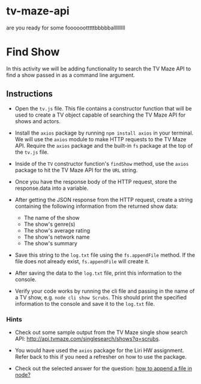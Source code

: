 # tv-maze-api
are you ready for some fooooootttttbbbbballlllllll
# Find Show

In this activity we will be adding functionality to search the TV Maze API to find a show passed in as a command line argument.

## Instructions

* Open the `tv.js` file. This file contains a constructor function that will be used to create a TV object capable of searching the TV Maze API for shows and actors. 

* Install the `axios` package by running `npm install axios` in your terminal. We will use the `axios` module to make HTTP requests to the TV Maze API. Require the `axios` package and the built-in `fs` package at the top of the `tv.js` file.

* Inside of the `TV` constructor function's `findShow` method, use the `axios` package to hit the TV Maze API for the `URL` string. 

* Once you have the response body of the HTTP request, store the response.data into a variable.

* After getting the JSON response from the HTTP request, create a string containing the following information from the returned show data:

  * The name of the show
  * The show's genre(s)
  * The show's average rating
  * The show's network name
  * The show's summary

* Save this string to the `log.txt` file using the `fs.appendFile` method. If the file does not already exist, `fs.appendFile` will create it.

* After saving the data to the `log.txt` file, print this information to the console.

* Verify your code works by running the cli file and passing in the name of a TV show, e.g. `node cli show Scrubs`. This should print the specified information to the console and save it to the `log.txt` file.

### Hints

* Check out some sample output from the TV Maze single show search API: <http://api.tvmaze.com/singlesearch/shows?q=scrubs>.

* You would have used the `axios` package for the Liri HW assignment. Refer back to this if you need a refresher on how to use the package.

* Check out the selected answer for the question: [how to append a file in node?](https://stackoverflow.com/questions/3459476/how-to-append-to-a-file-in-node)
